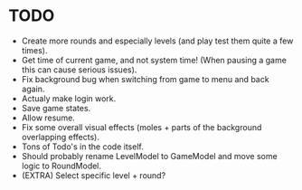 TODO
==========

- Create more rounds and especially levels (and play test them quite a few times).
- Get time of current game, and not system time! (When pausing a game this can cause serious issues).
- Fix background bug when switching from game to menu and back again.
- Actualy make login work.
- Save game states.
- Allow resume.
- Fix some overall visual effects (moles + parts of the background overlapping effects).
- Tons of Todo's in the code itself.
- Should probably rename LevelModel to GameModel and move some logic to RoundModel.
- (EXTRA) Select specific level + round?
